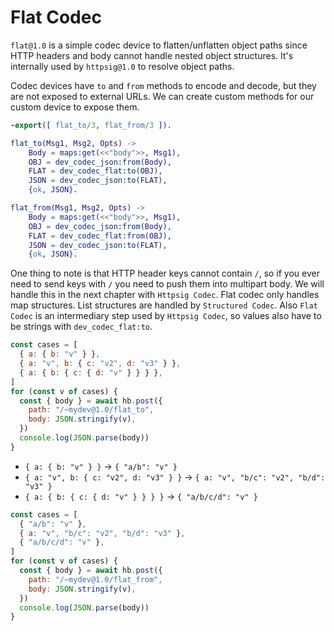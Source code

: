 # Flat Codec

`flat@1.0` is a simple codec device to flatten/unflatten object paths since HTTP headers and body cannot handle nested object structures. It's internally used by `httpsig@1.0` to resolve object paths.

Codec devices have `to` and `from` methods to encode and decode, but they are not exposed to external URLs. We can create custom methods for our custom device to expose them.

```erlang [/HyperBEAM/src/dev_mydev.erl]
-export([ flat_to/3, flat_from/3 ]).

flat_to(Msg1, Msg2, Opts) ->
    Body = maps:get(<<"body">>, Msg1),
    OBJ = dev_codec_json:from(Body),
    FLAT = dev_codec_flat:to(OBJ),
    JSON = dev_codec_json:to(FLAT),
    {ok, JSON}.

flat_from(Msg1, Msg2, Opts) ->
    Body = maps:get(<<"body">>, Msg1),
    OBJ = dev_codec_json:from(Body),
    FLAT = dev_codec_flat:from(OBJ),
    JSON = dev_codec_json:to(FLAT),
    {ok, JSON}.
```

One thing to note is that HTTP header keys cannot contain `/`, so if you ever need to send keys with `/` you need to push them into multipart body. We will handle this in the next chapter with `Httpsig Codec`. Flat codec only handles map structures. List structures are handled by `Structured Codec`. Also `Flat Codec` is an intermediary step used by `Httpsig Codec`, so values also have to be strings with `dev_codec_flat:to`.

```js [/test/codec-flat.test.js]
const cases = [
  { a: { b: "v" } },
  { a: "v", b: { c: "v2", d: "v3" } },
  { a: { b: { c: { d: "v" } } } },
]
for (const v of cases) {
  const { body } = await hb.post({
    path: "/~mydev@1.0/flat_to",
    body: JSON.stringify(v),
  })
  console.log(JSON.parse(body))
}
```

- `{ a: { b: "v" } }` -> `{ "a/b": "v" }`
- `{ a: "v", b: { c: "v2", d: "v3" } }` -> `{ a: "v", "b/c": "v2", "b/d": "v3" }`
- `{ a: { b: { c: { d: "v" } } } }` -> `{ "a/b/c/d": "v" }`

```js [/test/codec-flat.test.js]
const cases = [
  { "a/b": "v" },
  { a: "v", "b/c": "v2", "b/d": "v3" },
  { "a/b/c/d": "v" },
]
for (const v of cases) {
  const { body } = await hb.post({
    path: "/~mydev@1.0/flat_from",
    body: JSON.stringify(v),
  })
  console.log(JSON.parse(body))
}
```
